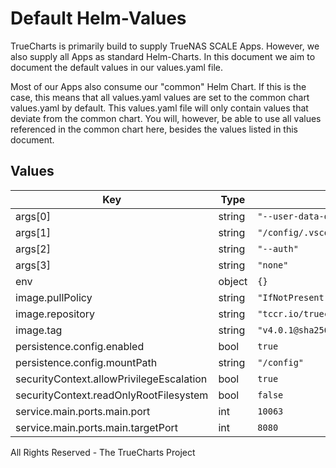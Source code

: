 # Default Helm-Values

TrueCharts is primarily build to supply TrueNAS SCALE Apps.
However, we also supply all Apps as standard Helm-Charts. In this document we aim to document the default values in our values.yaml file.

Most of our Apps also consume our "common" Helm Chart.
If this is the case, this means that all values.yaml values are set to the common chart values.yaml by default. This values.yaml file will only contain values that deviate from the common chart.
You will, however, be able to use all values referenced in the common chart here, besides the values listed in this document.

## Values

| Key | Type | Default | Description |
|-----|------|---------|-------------|
| args[0] | string | `"--user-data-dir"` |  |
| args[1] | string | `"/config/.vscode"` |  |
| args[2] | string | `"--auth"` |  |
| args[3] | string | `"none"` |  |
| env | object | `{}` |  |
| image.pullPolicy | string | `"IfNotPresent"` |  |
| image.repository | string | `"tccr.io/truecharts/code-server"` |  |
| image.tag | string | `"v4.0.1@sha256:d9a55822e344aaacfca5151fa2b7e7bb79dd1170bb348ae34c6e74954cc9a85d"` |  |
| persistence.config.enabled | bool | `true` |  |
| persistence.config.mountPath | string | `"/config"` |  |
| securityContext.allowPrivilegeEscalation | bool | `true` |  |
| securityContext.readOnlyRootFilesystem | bool | `false` |  |
| service.main.ports.main.port | int | `10063` |  |
| service.main.ports.main.targetPort | int | `8080` |  |

All Rights Reserved - The TrueCharts Project
